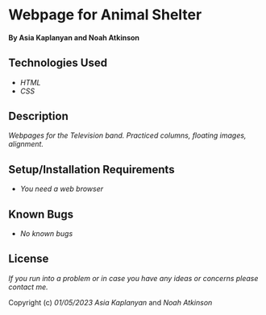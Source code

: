 # Webpage for Animal Shelter

#### By Asia Kaplanyan and Noah Atkinson

## Technologies Used

* _HTML_
* _CSS_

## Description

_Webpages for the Television band. Practiced columns, floating images, alignment._

## Setup/Installation Requirements

* _You need a web browser_


## Known Bugs

* _No known bugs_


## License

_If you run into a problem or in case you have any ideas or concerns please contact me._

Copyright (c) _01/05/2023_ _Asia Kaplanyan_ and _Noah Atkinson_ 